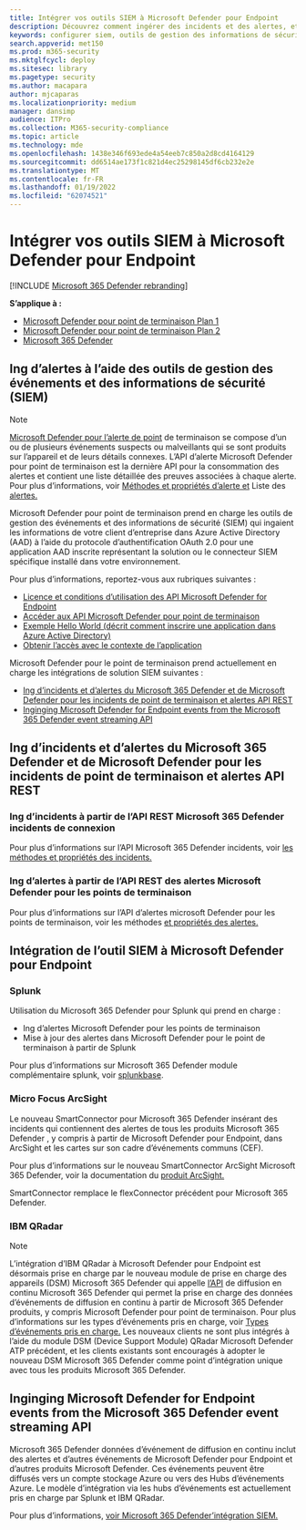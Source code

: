 ```yaml
---
title: Intégrer vos outils SIEM à Microsoft Defender pour Endpoint
description: Découvrez comment ingérer des incidents et des alertes, et intégrer des outils SIEM.
keywords: configurer siem, outils de gestion des informations de sécurité et des événements, splunk, arcsight, indicateurs personnalisés, api rest, définitions d’alerte, indicateurs de compromis
search.appverid: met150
ms.prod: m365-security
ms.mktglfcycl: deploy
ms.sitesec: library
ms.pagetype: security
ms.author: macapara
author: mjcaparas
ms.localizationpriority: medium
manager: dansimp
audience: ITPro
ms.collection: M365-security-compliance
ms.topic: article
ms.technology: mde
ms.openlocfilehash: 1438e346f693ede4a54eeb7c850a2d8cd4164129
ms.sourcegitcommit: dd6514ae173f1c821d4ec25298145df6cb232e2e
ms.translationtype: MT
ms.contentlocale: fr-FR
ms.lasthandoff: 01/19/2022
ms.locfileid: "62074521"
---
```

# <a name="integrate-your-siem-tools-with-microsoft-defender-for-endpoint"></a>Intégrer vos outils SIEM à Microsoft Defender pour Endpoint

[!INCLUDE [Microsoft 365 Defender rebranding](../../includes/microsoft-defender.md)]

**S’applique à :**
- [Microsoft Defender pour point de terminaison Plan 1](https://go.microsoft.com/fwlink/p/?linkid=2154037)
- [Microsoft Defender pour point de terminaison Plan 2](https://go.microsoft.com/fwlink/p/?linkid=2154037)
- [Microsoft 365 Defender](https://go.microsoft.com/fwlink/?linkid=2118804)


## <a name="ingest-alerts-using-security-information-and-events-management-siem-tools"></a>Ing d’alertes à l’aide des outils de gestion des événements et des informations de sécurité (SIEM)

> [!NOTE]
>
> [Microsoft Defender pour l’alerte de point](alerts.md) de terminaison se compose d’un ou de plusieurs événements suspects ou malveillants qui se sont produits sur l’appareil et de leurs détails connexes. L’API d’alerte Microsoft Defender pour point de terminaison est la dernière API pour la consommation des alertes et contient une liste détaillée des preuves associées à chaque alerte. Pour plus d’informations, voir [Méthodes et propriétés d’alerte et](alerts.md) Liste des [alertes.](get-alerts.md)

Microsoft Defender pour point de terminaison prend en charge les outils de gestion des événements et des informations de sécurité (SIEM) qui ingaient les informations de votre client d’entreprise dans Azure Active Directory (AAD) à l’aide du protocole d’authentification OAuth 2.0 pour une application AAD inscrite représentant la solution ou le connecteur SIEM spécifique installé dans votre environnement.

Pour plus d’informations, reportez-vous aux rubriques suivantes :

- [Licence et conditions d’utilisation des API Microsoft Defender for Endpoint](api-terms-of-use.md) 
- [Accéder aux API Microsoft Defender pour point de terminaison](apis-intro.md)
- [Exemple Hello World (décrit comment inscrire une application dans Azure Active Directory)](api-hello-world.md)
- [Obtenir l’accès avec le contexte de l’application](exposed-apis-create-app-webapp.md)


Microsoft Defender pour le point de terminaison prend actuellement en charge les intégrations de solution SIEM suivantes : 

- [Ing d’incidents et d’alertes du Microsoft 365 Defender et de Microsoft Defender pour les incidents de point de terminaison et alertes API REST](#ingesting-incidents-and-alerts-from-the-microsoft-365-defender-and-microsoft-defender-for-endpoint-incidents-and-alerts-rest-apis)
- [Inginging Microsoft Defender for Endpoint events from the Microsoft 365 Defender event streaming API](#ingesting-microsoft-defender-for-endpoint-events-from-the-microsoft-365-defender-event-streaming-api)

## <a name="ingesting-incidents-and-alerts-from-the-microsoft-365-defender-and-microsoft-defender-for-endpoint-incidents-and-alerts-rest-apis"></a>Ing d’incidents et d’alertes du Microsoft 365 Defender et de Microsoft Defender pour les incidents de point de terminaison et alertes API REST

### <a name="ingesting-incidents-from-the-microsoft-365-defender-incidents-rest-api"></a>Ing d’incidents à partir de l’API REST Microsoft 365 Defender incidents de connexion

Pour plus d’informations sur l’API Microsoft 365 Defender incidents, voir [les méthodes et propriétés des incidents.](../defender/api-incident.md)

### <a name="ingesting-alerts-from-the-microsoft-defender-for-endpoint-alerts-rest-api"></a>Ing d’alertes à partir de l’API REST des alertes Microsoft Defender pour les points de terminaison

Pour plus d’informations sur l’API d’alertes microsoft Defender pour les points de terminaison, voir les méthodes [et propriétés des alertes.](alerts.md)

## <a name="siem-tool-integration-with-microsoft-defender-for-endpoint"></a>Intégration de l’outil SIEM à Microsoft Defender pour Endpoint

### <a name="splunk"></a>Splunk

Utilisation du Microsoft 365 Defender pour Splunk qui prend en charge :

- Ing d’alertes Microsoft Defender pour les points de terminaison
- Mise à jour des alertes dans Microsoft Defender pour le point de terminaison à partir de Splunk

Pour plus d’informations sur Microsoft 365 Defender module complémentaire splunk, voir [splunkbase](https://splunkbase.splunk.com/app/4959/).

### <a name="micro-focus-arcsight"></a>Micro Focus ArcSight

Le nouveau SmartConnector pour Microsoft 365 Defender insérant des incidents qui contiennent des alertes de tous les produits Microsoft 365 Defender , y compris à partir de Microsoft Defender pour Endpoint, dans ArcSight et les cartes sur son cadre d’événements communs (CEF).

Pour plus d’informations sur le nouveau SmartConnector ArcSight Microsoft 365 Defender, voir la documentation du [produit ArcSight.](https://community.microfocus.com/cyberres/productdocs/w/connector-documentation/39246/smartconnector-for-microsoft-365-defender)

SmartConnector remplace le flexConnector précédent pour Microsoft 365 Defender.

### <a name="ibm-qradar"></a>IBM QRadar

>[!NOTE]
>
>L’intégration d’IBM QRadar à Microsoft Defender pour Endpoint est désormais prise en charge par le nouveau module de prise en charge des appareils (DSM) Microsoft 365 Defender qui appelle [l’API](../defender/streaming-api.md) de diffusion en continu Microsoft 365 Defender qui permet la prise en charge des données d’événements de diffusion en continu à partir de Microsoft 365 Defender  produits, y compris Microsoft Defender pour point de terminaison. Pour plus d’informations sur les types d’événements pris en charge, voir [Types d’événements pris en charge.](../defender/supported-event-types.md)
Les nouveaux clients ne sont plus intégrés à l’aide du module DSM (Device Support Module) QRadar Microsoft Defender ATP précédent, et les clients existants sont encouragés à adopter le nouveau DSM Microsoft 365 Defender comme point d’intégration unique avec tous les produits Microsoft 365 Defender.

## <a name="ingesting-microsoft-defender-for-endpoint-events-from-the-microsoft-365-defender-event-streaming-api"></a>Inginging Microsoft Defender for Endpoint events from the Microsoft 365 Defender event streaming API

Microsoft 365 Defender données d’événement de diffusion en continu inclut des alertes et d’autres événements de Microsoft Defender pour Endpoint et d’autres produits Microsoft Defender. Ces événements peuvent être diffusés vers un compte stockage Azure ou vers des Hubs d’événements Azure. Le modèle d’intégration via les hubs d’événements est actuellement pris en charge par Splunk et IBM QRadar.

Pour plus d’informations, [voir Microsoft 365 Defender’intégration SIEM.](../defender/configure-siem-defender.md)

